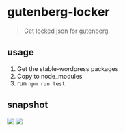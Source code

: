 # gutenberg-locker
> Get locked json for gutenberg.

## usage
1. Get the stable-wordpress packages
2. Copy to node_modules
3. run `npm run test`

## snapshot
![](https://ws3.sinaimg.cn/large/006tNc79ly1g3a7pnr2elj30dw0icdh8.jpg)
![](https://ws1.sinaimg.cn/large/006tNc79ly1g3a7qg2ninj30o00wqjzv.jpg)
